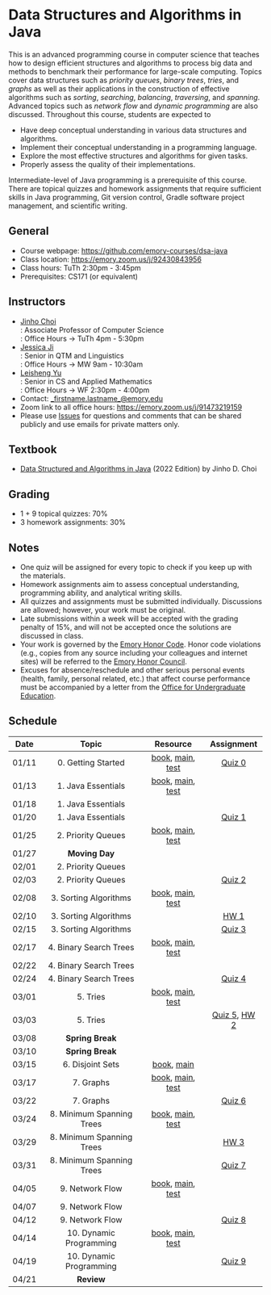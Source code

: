 # Data Structures and Algorithms in Java

This is an advanced programming course in computer science that teaches how to design efficient structures and algorithms to process big data and methods to benchmark their performance for large-scale computing.
Topics cover data structures such as _priority queues_, _binary trees_, _tries_, and _graphs_ as well as their applications in the construction of effective algorithms such as _sorting_, _searching_, _balancing_, _traversing_, and _spanning_.
Advanced topics such as _network flow_ and _dynamic programming_ are also discussed.
Throughout this course, students are expected to

* Have deep conceptual understanding in various data structures and algorithms.
* Implement their conceptual understanding in a programming language.
* Explore the most effective structures and algorithms for given tasks.
* Properly assess the quality of their implementations.

Intermediate-level of Java programming is a prerequisite of this course.
There are topical quizzes and homework assignments that require sufficient skills in Java programming, Git version control, Gradle software project management, and scientific writing.

## General

* Course webpage: https://github.com/emory-courses/dsa-java
* Class location: https://emory.zoom.us/j/92430843956
* Class hours: TuTh 2:30pm - 3:45pm
* Prerequisites: CS171 (or equivalent)

## Instructors

* [Jinho Choi](http://cs.emory.edu/~choi) <br>
  : Associate Professor of Computer Science <br>
  : Office Hours &rarr; TuTh 4pm - 5:30pm
* [Jessica Ji](https://www.linkedin.com/in/yuxin-jessica-ji/) <br>
  : Senior in QTM and Linguistics <br>
  : Office Hours &rarr; MW 9am - 10:30am
* [Leisheng Yu](https://www.linkedin.com/in/leisheng-yu-2419731a9/) <br>
  : Senior in CS and Applied Mathematics <br>
  : Office Hours &rarr; WF 2:30pm - 4:00pm
* Contact: _firstname.lastname_@emory.edu
* Zoom link to all office hours: https://emory.zoom.us/j/91473219159
* Please use [Issues](issue_guidelines.md) for questions and comments that can be shared publicly and use emails for private matters only.

## Textbook

* [Data Structured and Algorithms in Java](https://emory.gitbook.io/dsa-java/) (2022 Edition) by Jinho D. Choi

## Grading

* 1 + 9 topical quizzes: 70%
* 3 homework assignments: 30%

## Notes

* One quiz will be assigned for every topic to check if you keep up with the materials.
* Homework assignments aim to assess conceptual understanding, programming ability, and analytical writing skills.
* All quizzes and assignments must be submitted individually. Discussions are allowed; however, your work must be original.
* Late submissions within a week will be accepted with the grading penalty of 15%, and will not be accepted once the solutions are discussed in class.
* Your work is governed by the [Emory Honor Code](http://catalog.college.emory.edu/academic/policies-regulations/honor-code.html). Honor code violations (e.g., copies from any source including your colleagues and internet sites) will be referred to the [Emory Honor Council](http://college.emory.edu/oue/current-students/honor-council.html).
* Excuses for absence/reschedule and other serious personal events (health, family, personal related, etc.) that affect course performance must be accompanied by a letter from the [Office for Undergraduate Education](http://college.emory.edu/oue/current-students/advising.html).

## Schedule

| Date  |               Topic                |                                                                               Resource                                                                               |       Assignment        |
|:-----:|:----------------------------------:|:--------------------------------------------------------------------------------------------------------------------------------------------------------------------:|:-----------------------:|
| 01/11 |         0. Getting Started         |         [book](https://emory.gitbook.io/dsa-java/getting-started), [main](../src/main/java/edu/emory/cs/utils), [test](../src/test/java/edu/emory/cs/utils)          | [Quiz 0](quiz/quiz0.md) |
| 01/13 |         1. Java Essentials         |     [book](https://emory.gitbook.io/dsa-java/java-essentials), [main](../src/main/java/edu/emory/cs/algebraic), [test](../src/test/java/edu/emory/cs/algebraic)      |                         |
| 01/18 |         1. Java Essentials         |                                                                                                                                                                      |                         |
| 01/20 |         1. Java Essentials         |                                                                                                                                                                      | [Quiz 1](quiz/quiz1.md) |
| 01/25 |         2. Priority Queues         |         [book](https://emory.gitbook.io/dsa-java/priority-queues), [main](../src/main/java/edu/emory/cs/queue), [test](../src/test/java/edu/emory/cs/queue)          |                         |
| 01/27 |           **Moving Day**           |                                                                                                                                                                      |                         |
| 02/01 |         2. Priority Queues         |                                                                                                                                                                      |                         |
| 02/03 |         2. Priority Queues         |                                                                                                                                                                      |       [Quiz 2]()        |
| 02/08 |       3. Sorting Algorithms        |         [book](https://emory.gitbook.io/dsa-java/sorting-algorithms), [main](../src/main/java/edu/emory/cs/sort), [test](../src/test/java/edu/emory/cs/sort)         |                         |
| 02/10 |       3. Sorting Algorithms        |                                                                                                                                                                      |        [HW 1]()         |
| 02/15 |       3. Sorting Algorithms        |                                                                                                                                                                      |       [Quiz 3]()        |
| 02/17 |       4. Binary Search Trees       |        [book](https://emory.gitbook.io/dsa-java/binary-search-trees), [main](../src/main/java/edu/emory/cs/tree), [test](../src/test/java/edu/emory/cs/tree)         |                         | 
| 02/22 |       4. Binary Search Trees       |                                                                                                                                                                      |                         |
| 02/24 |       4. Binary Search Trees       |                                                                                                                                                                      |       [Quiz 4]()        |
| 03/01 |              5. Tries              |               [book](https://emory.gitbook.io/dsa-java/tries), [main](../src/main/java/edu/emory/cs/trie), [test](../src/test/java/edu/emory/cs/trie)                |                         |
| 03/03 |              5. Tries              |                                                                                                                                                                      |  [Quiz 5](), [HW 2]()   |
| 03/08 |          **Spring Break**          |                                                                                                                                                                      |                         |
| 03/10 |          **Spring Break**          |                                                                                                                                                                      |                         |
| 03/15 |          6. Disjoint Sets          |                                  [book](https://emory.gitbook.io/dsa-java/disjoint-sets), [main](../src/main/java/edu/emory/cs/set)                                  |                         |
| 03/17 |             7. Graphs              |              [book](https://emory.gitbook.io/dsa-java/graphs), [main](../src/main/java/edu/emory/cs/graph), [test](../src/test/java/edu/emory/cs/graph)              |                         |
| 03/22 |             7. Graphs              |                                                                                                                                                                      |       [Quiz 6]()        |
| 03/24 |     8. Minimum Spanning Trees      | [book](https://emory.gitbook.io/dsa-java/minimum-spanning-trees), [main](../src/main/java/edu/emory/cs/graph/span), [test](../src/test/java/edu/emory/cs/graph/span) |                         |
| 03/29 |     8. Minimum Spanning Trees      |                                                                                                                                                                      |        [HW 3]()         |
| 03/31 |     8. Minimum Spanning Trees      |                                                                                                                                                                      |       [Quiz 7]()        |
| 04/05 |          9. Network Flow           |      [book](https://emory.gitbook.io/dsa-java/network-flow), [main](../src/main/java/edu/emory/cs/graph/flow), [test](../src/test/java/edu/emory/cs/graph/flow)      |                         |
| 04/07 |          9. Network Flow           |                                                                                                                                                                      |                         |
| 04/12 |          9. Network Flow           |                                                                                                                                                                      |       [Quiz 8]()        |
| 04/14 |      10. Dynamic Programming       |     [book](https://emory.gitbook.io/dsa-java/dynamic-programming), [main](../src/main/java/edu/emory/cs/dynamic), [test](../src/test/java/edu/emory/cs/dynamic)      |                         |
| 04/19 |      10. Dynamic Programming       |                                                                                                                                                                      |       [Quiz 9]()        |
| 04/21 |             **Review**             |                                                                                                                                                                      |                         |

<!--  -->
<!-- Shortest Path Algorithms]() | [md, [pdf](shortest_path_algorithms.pdf), [main](../src/main/java/edu/emory/cs/graph/path/) | [quiz 8](quiz0.md#quiz-8) | -->
<!-- HW1: 2/24, HW2: 3/22, HW3: 4/14  -->
